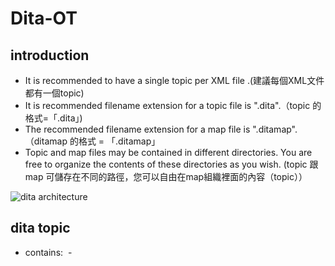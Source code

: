 # Dita-OT

## introduction 

- It is recommended to have a single topic per XML file .(建議每個XML文件都有一個topic)
- It is recommended filename extension for a topic file is ".dita".（topic 的格式=「.dita」)
- The recommended filename extension for a map file is ".ditamap". （ditamap 的格式 = 「.ditamap」
- Topic and map files may be contained in different directories. You are free to organize the contents of these directories as you wish. (topic 跟 map 可儲存在不同的路徑，您可以自由在map組織裡面的內容（topic））

![dita architecture](https://github.com/weily10/projects/blob/master/dita-ot.png)


## dita topic

- contains:
  - <title> element (文件名稱）
  - An optional \<shortdesc\> or \<abstract\> element (描述).
  - \<body\> element （content都要寫在裡面）
  - optional \<related-links\> element (資料來源）
  
#### Example:
```html
<topic id="docbook_or_dita">
  <title>DITA or DocBook?</title>

  <shortdesc>Both DITA and DocBook are both mature, feature rich, document types,
  so which one to choose?</shortdesc>

  <body>
    <p>DocBook 5 is a mature document type. It is well-documented (DocBook:
    The Definitive Guide, DocBook XSL: The Complete Guide), featuring decent
    XSL stylesheets allowing conversion to a variety of formats, based on the
    best schema technologies: RELAX NG and Schematron.</p>

    <p>DITA concepts (topics, maps, specialization, etc) have an immediate
    appeal to the technical writer, making this document type more attractive
    than DocBook. However the DocBook vocabulary is comprehensive and very
    well thought out. So choose DITA if its technical vocabulary is
    sufficiently expressive for your needs or if, anyway, you intend to
    specialize DITA.</p>
  </body>

  <related-links>
    <link format="html" href="http://www.docbook.org/" scope="external">
      <linktext>DocBook 5</linktext>
    </link>

    <link format="html"
          href="http://www.oasis-open.org/committees/tc_home.php?wg_abbrev=dita"
          scope="external">
      <linktext>DITA</linktext>
    </link>
  </related-links>
</topic>
```

## most used block elements
### paragraph and list

- paragraph is represented by \<p\> tag (一段）.
- preformatted paragraph is represented by \<pre\> element(預先格式化的一段）.
- itemized list is represented by \<ul\> and it contains \<li\> elements.(無序list)
- ordered list is represented by \<ol\> element.(有序list)
- A variable list is represented by the \<dl\> element. Unlike HTML's \<dl\>, the \<dt\>(term being defined) and the \<dd\> Opens in new window (term definition) elements must be wrapped in a \<dlentry\>  element.(變量list)

#### Example:

```html
<ul>
  <li>First item.
    <p>Continuation paragraph.</p>
  </li>

  <li>Second item. This item contains an ordered list.
    <ol>
      <li>First do this.</li>
      <li>Then do that.</li>
      <li>Finally do this.</li>
    </ol>
  </li>

  <li>Third item. This item contains a variable list.
    <dl>
      <dlentry>
        <dt>Term #1</dt>
        <dd>Definition of term #1.</dd>
      </dlentry>

      <dlentry>
        <dt>Term #2</dt>
        <dd>Definition of term #2.</dd>
      </dlentry>
    </dl>
  </li>
</ul>
```
### sections
\<section\> element has always a \<title\> with it. (區塊）

#### Example:

```html
<section>
  <title>The customary “hello word” program in Tcl/Tk</title>

  <pre frame="all">button .hello -text "Hello, World!" -command { exit }
       pack .hello</pre>
</section>
```
## specialized topic types
The \<topic\> element is the most generic topic type. There are four more specialized topic types: \<concept\> Opens in new window, \<task\> Opens in new window, \<reference\> Opens in new window, \<glossentry\> Opens in new window. When appropriate, use a specialized topic type rather than a plain \<topic\>.
### \<concept\> element
- Create a \<concept\> element when you need to provide your reader with background information which must be absorbed in order to understand the rest of the document.（要寫重點的時候）

#### Example: 
```html
<concept id="what_is_a_cache">
  <title>What is a cache?</title>

  <shortdesc>Everything you'll ever need to know about
  <term>cache</term>s.</shortdesc>

  <conbody>
    <p>In computer science, a cache is a temporary storage area where
    frequently accessed data can be stored for rapid access.</p>
  </conbody>

  <related-links>
    <link format="html" href="http://en.wikipedia.org/wiki/Cache"
          scope="external">
      <linktext>Wikipedia definition of a cache</linktext>
    </link>
  </related-links>
</concept>
```
### \<task\> element

Create a \<task\> element when you need to explain step by step which procedure is to be followed in order to
accomplish a given task. （要寫一步步的流程）

#### Example:
```html
<task id="install_emacs">
 <title>Installing GNU Emacs</title>
 <taskbody>
 <prereq>Windows NT 4.0 or any subsequent version of Windows. 5Mb of free
 disk space.</prereq>
 <steps>
 <step>
 <cmd>Unzip the distribution anywhere.</cmd>
 <info>We recommend to use the free, open source, <xref format="html"
 href="http://www.info-zip.org/" scope="external">Info-ZIP</xref>
 utility to do so.</info>
 <stepxmp><screen>C:\&gt; unzip emacs-21.3-bin-i386.zip</screen></stepxmp>
 <stepresult><p>Doing this will create an
 <filepath>emacs-21.3</filepath> directory.</p></stepresult>
 </step>
 <step>
 <cmd>Go to the bin subdirectory.</cmd>
  <stepxmp><screen>C:\&gt; cd emacs-21.3\bin</screen></stepxmp>
 </step>
 <step>
 <cmd>Run <cmdname>addpm</cmdname>.</cmd>
 <stepxmp><screen>C:\emacs-21.3\bin&gt; addpm</screen></stepxmp>
 <stepresult>A confirmation dialog box is displayed.<fig>
 <image href="confirm_install_emacs.png"/>
 </fig></stepresult>
 </step>
 <step>
 <cmd>Click <uicontrol>OK</uicontrol> to confirm.</cmd>
 </step>
 </steps>
 </taskbody>
</task>
```

### \<reference\> element
Create a \<reference\> element when you need to add an entry to a reference manual. The \<reference\>
element is typically used to document a command or a function. （您需要在參考手冊中添加一個條目）

#### Example:

```html
<reference id="pwd_command">
 <title>The <cmdname>pwd</cmdname> command</title>
 <refbody>
 <refsyn><cmdname>pwd</cmdname></refsyn>
 <section><title>DESCRIPTION</title><p>Print the full filename of the
 current working directory.</p><note>Your shell may have its own version of
 <cmdname>pwd</cmdname>, which usually supersedes the version described
 here.</note></section>
 <section><title>AUTHOR</title><p>Written by John Doe. </p></section>
 </refbody>
 <related-links>
 <link format="html" href="http://www.manpagez.com/man/3/getcwd/"
 scope="external">
 <linktext><cmdname>getcwd</cmdname>(3)</linktext>
 </link>
 </related-links>
</reference>
```

### \<glossentry\> element
Create a \<glossentry\> element when you need to add entry to a glossary.（當你需要添加條目到詞彙表）

#### Example:

 ``` html
<glossgroup id="sample_glossary">
 <title>Sample glossary</title>
 <glossentry id="ajax">
 <glossterm>AJAX</glossterm>
 <glossdef><b>A</b>synchronous <b>Ja</b>vaScript and <b>X</b>ML. Web
 development techniques used on the client-side to create interactive web
 applications.</glossdef>
 </glossentry>
 <glossentry id="dhtml">
 <glossterm>DHTML</glossterm>
 <glossdef><b>D</b>ynamic <b>HTML</b>. Web development techniques used on
 the client-side to create interactive web sites.</glossdef>
 </glossentry>
 <glossentry id="javascript">
 <glossterm>JavaScript</glossterm>
 <glossdef>JavaScript is an object-oriented scripting language supported by
 all major web browsers. It allows the development of interactive web sites
 and web applications.</glossdef>
 <related-links>
 <link format="html" href="https://developer.mozilla.org/en/JavaScript"
 scope="external">
 <linktext>Mozilla's Official Documentation on JavaScript</linktext>
 </link>
 </related-links>
 </glossentry>
</glossgroup>
```

### Tables
- two kinds: \<simpletable\> for DITA and \<table\>(Docbook table).
- contains: optional \<sthead\> and \<strow\> elements. Both row elements, \<sthead\> and \<strow\>, contain \<stentry\> cell elements.
#### Example
```html
<table>
  <title>Sample CALS table</title>

  <tgroup cols="3">
    <colspec colwidth="1*"/>
    <colspec colwidth="2*"/>
    <colspec colwidth="3*"/>

    <thead>
      <row>
        <entry align="center">A</entry>
        <entry align="center">B</entry>
        <entry align="center">C</entry>
      </row>
    </thead>

    <tbody>
      <row>
        <entry>A,1</entry>
        <entry>B,1</entry>
        <entry>C,1</entry>
      </row>

      <row>
        <entry>A,2</entry>
        <entry>B,2</entry>
        <entry>C,2</entry>
      </row>
    </tbody>
  </tgroup>
</table>
```
## ditamaps
### \<map\> element:
- contain:
  - A \<title\> child element.
  - A \<topicmeta\> where you can specify the author of the document, the date of publication, etc. （您可以指定文檔的作者，發布日期，等等）
  - A hierarchy of \<topicref\> elements.（\<topicref\> elements階層）
   
####  Example
 ```html
  <topicref href="topic.dita">
  <topicref href="topic_structure.dita">
    <topicref href="samples/sample_topic.dita"/>
  </topicref>
  <topicref href="block_elements.dita"/>
  <topicref href="inline_elements.dita"/>
  <topicref href="link_elements.dita"/>
</topicref>
```
#### the toc attribute

Specifying attribute toc="no" for a <topicref> element prevents it from appearing in the generated Table of Contents. 
  
#### Example 
  
  ```html
  <topicref href="topic_structure.dita">
      <topicref href="samples/sample_topic.dita" toc="no"/>
    </topicref>
  ```
### the \<bookmap\> element

- A \<bookmap\> Opens in new window element is just a more elaborate form of \<map\> . We recommend using a \<bookmap\> for anything more complex than an article(編輯比文章更複雜在用）.
- contains: 
  * \<booktitle\>
  * \<bookmeta\> contains richer information than \<topicmeta\>
  * specialization of \<topicref\>: \<part\>, <\chapter\> and \<appendix\>
  * The hierarchy of references to topic elements which makes up the body of the document may be preceded by a <frontmatter> Opens in new window element and followed by a <backmatter> element.
  * These wrapper elements can contain references to actual, hand-written, topics: bookabstract, <preface>, <dedication>, <colophon>, etc.
  * However the most common use of <frontmatter> and <backmatter> is to contain the following, empty placeholder elements: <toc> Opens in new window, <figurelist> Opens in new window, <tablelist> Opens in new window, <indexlist> Opens in new window. These placeholders instructs the DITA processing software to automatically generate: a Table of Contents, a List of Figures, a List of Tables, an Index.

#### Example

```html

<bookmap>
  <booktitle>
    <mainbooktitle>DITA for the Impatient</mainbooktitle>
  </booktitle>

  <bookmeta>
    <authorinformation>
      <personinfo>...</personinfo>
      <organizationinfo>...</organizationinfo>
    </authorinformation>
    <critdates>
      <created date="October 7, 2009"/>
    </critdates>
  </bookmeta>

  <frontmatter>
    <booklists>
      <toc/>
      <figurelist/>
      <tablelist/>
    </booklists>
  </frontmatter>

  <chapter href="introduction.dita"/>
  <chapter href="topics_and_maps.dita"/>
  <chapter href="topic.dita">
    <topicref href="topic_structure.dita">
      <topicref href="samples/sample_topic.dita" toc="no"/>
    </topicref>
    <topicref href="block_elements.dita"/>
    <topicref href="inline_elements.dita"/>
    <topicref href="link_elements.dita"/>
  </chapter>
  .
  .
  .
  <chapter navtitle="Topic maps">
    <topicref href="map.dita"/>
    <topicref href="bookmap.dita"/>
  </chapter>
  <chapter href="conclusion.dita"/>
</bookmap>
```
  

